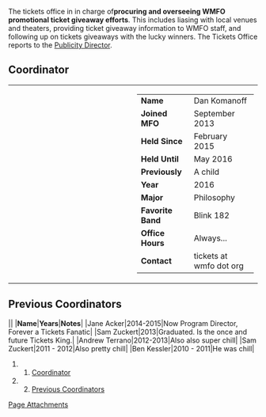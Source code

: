 The tickets office in in charge of**procuring and overseeing WMFO promotional ticket giveaway efforts**. This includes liasing with local venues and theaters, providing ticket giveaway information to WMFO staff, and following up on tickets giveaways with the lucky winners. The Tickets Office reports to the [Publicity Director](https://wiki.wmfo.org/About_WMFO/Executive_Board/Publicity_Dept. "Publicity Dept.").

Coordinator
-----------

<table>
<col width="50%" />
<col width="50%" />
<tbody>
<tr class="odd">
<td align="left"> </td>
<td align="left"><table>
<tbody>
<tr class="odd">
<td align="left"><strong>Name</strong></td>
<td align="left">Dan Komanoff</td>
</tr>
<tr class="even">
<td align="left"><strong>Joined MFO</strong></td>
<td align="left">September 2013</td>
</tr>
<tr class="odd">
<td align="left"><strong>Held Since</strong></td>
<td align="left">February 2015</td>
</tr>
<tr class="even">
<td align="left"><strong>Held Until</strong></td>
<td align="left">May 2016</td>
</tr>
<tr class="odd">
<td align="left"><strong>Previously</strong></td>
<td align="left">A child</td>
</tr>
<tr class="even">
<td align="left"><strong>Year</strong></td>
<td align="left">2016</td>
</tr>
<tr class="odd">
<td align="left"><strong>Major</strong></td>
<td align="left">Philosophy</td>
</tr>
<tr class="even">
<td align="left"><strong>Favorite Band</strong></td>
<td align="left">Blink 182</td>
</tr>
<tr class="odd">
<td align="left"><strong>Office Hours</strong></td>
<td align="left">Always...</td>
</tr>
<tr class="even">
<td align="left"><strong>Contact</strong></td>
<td align="left"><script type="text/javascript">
<!--
h='&#x77;&#x6d;&#102;&#x6f;&#46;&#x6f;&#114;&#x67;';a='&#64;';n='&#116;&#x69;&#x63;&#x6b;&#x65;&#116;&#x73;';e=n+a+h;
document.write('<a h'+'ref'+'="ma'+'ilto'+':'+e+'">'+e+'<\/'+'a'+'>');
// -->
</script><noscript>&#116;&#x69;&#x63;&#x6b;&#x65;&#116;&#x73;&#32;&#x61;&#116;&#32;&#x77;&#x6d;&#102;&#x6f;&#32;&#100;&#x6f;&#116;&#32;&#x6f;&#114;&#x67;</noscript></td>
</tr>
</tbody>
</table></td>
</tr>
</tbody>
</table>

Previous Coordinators
---------------------

||
|**Name**|**Years**|**Notes**|
|Jane Acker|2014-2015|Now Program Director, Forever a Tickets Fanatic|
|Sam Zuckert|2013|Graduated. Is the once and future Tickets King.|
|Andrew Terrano|2012-2013|Also also super chill|
|Sam Zuckert|2011 - 2012|Also pretty chill|
|Ben Kessler|2010 - 2011|He was chill|

1.  1. [Coordinator](#Coordinator)
2.  2. [Previous Coordinators](#Previous_Coordinators)

[Page Attachments](https://wiki-files.wmfo.org/About_WMFO/Executive_Board/Music_Dept./Tickets_Office)
